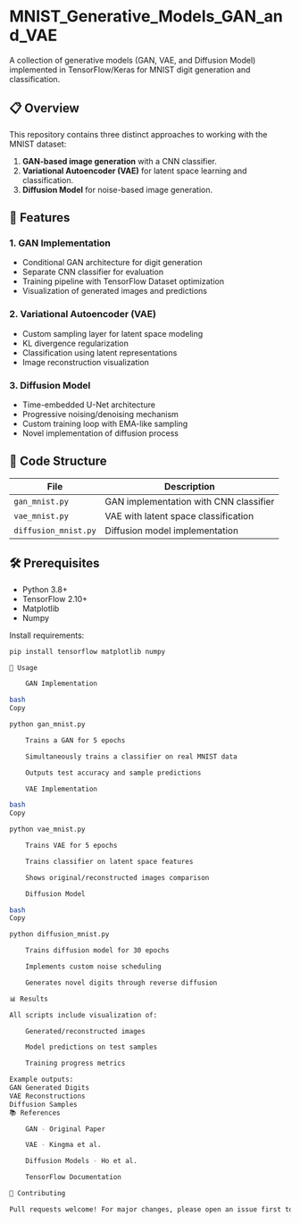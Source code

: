 # MNIST_Generative_Models_GAN_and_VAE



A collection of generative models (GAN, VAE, and Diffusion Model) implemented in TensorFlow/Keras for MNIST digit generation and classification.

## 📋 Overview

This repository contains three distinct approaches to working with the MNIST dataset:
1. **GAN-based image generation** with a CNN classifier.
2. **Variational Autoencoder (VAE)** for latent space learning and classification.
3. **Diffusion Model** for noise-based image generation.

## 🚀 Features

### 1. GAN Implementation
- Conditional GAN architecture for digit generation
- Separate CNN classifier for evaluation
- Training pipeline with TensorFlow Dataset optimization
- Visualization of generated images and predictions

### 2. Variational Autoencoder (VAE)
- Custom sampling layer for latent space modeling
- KL divergence regularization
- Classification using latent representations
- Image reconstruction visualization

### 3. Diffusion Model
- Time-embedded U-Net architecture
- Progressive noising/denoising mechanism
- Custom training loop with EMA-like sampling
- Novel implementation of diffusion process

## 📂 Code Structure

| File                   | Description                                  |
|------------------------|----------------------------------------------|
| `gan_mnist.py`         | GAN implementation with CNN classifier       |
| `vae_mnist.py`         | VAE with latent space classification         |
| `diffusion_mnist.py`   | Diffusion model implementation               |

## 🛠️ Prerequisites

- Python 3.8+
- TensorFlow 2.10+
- Matplotlib
- Numpy

Install requirements:
```bash
pip install tensorflow matplotlib numpy

🏃 Usage

    GAN Implementation

bash
Copy

python gan_mnist.py

    Trains a GAN for 5 epochs

    Simultaneously trains a classifier on real MNIST data

    Outputs test accuracy and sample predictions

    VAE Implementation

bash
Copy

python vae_mnist.py

    Trains VAE for 5 epochs

    Trains classifier on latent space features

    Shows original/reconstructed images comparison

    Diffusion Model

bash
Copy

python diffusion_mnist.py

    Trains diffusion model for 30 epochs

    Implements custom noise scheduling

    Generates novel digits through reverse diffusion

📊 Results

All scripts include visualization of:

    Generated/reconstructed images

    Model predictions on test samples

    Training progress metrics

Example outputs:
GAN Generated Digits
VAE Reconstructions
Diffusion Samples
📚 References

    GAN - Original Paper

    VAE - Kingma et al.

    Diffusion Models - Ho et al.

    TensorFlow Documentation

🤝 Contributing

Pull requests welcome! For major changes, please open an issue first to discuss proposed changes.

